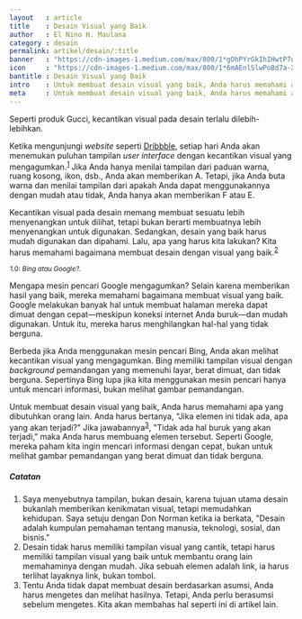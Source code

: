 ```yaml
---
layout   : article
title    : Desain Visual yang Baik
author   : El Nino H. Maulana
category : desain
permalink: artikel/desain/:title
banner   : "https://cdn-images-1.medium.com/max/800/1*gOhPYrGkIhIHwtP7uwko_A.png"
icon     : "https://cdn-images-1.medium.com/max/800/1*6mAEnlSlwPoBd7a-XVvhtA.png"
bantitle : Desain Visual yang Baik
intro    : Untuk membuat desain visual yang baik, Anda harus memahami apa yang dibutuhkan orang lain. Desain yag baik harus mudah digunakan dan dipahami.
meta     : Untuk membuat desain visual yang baik, Anda harus memahami apa yang dibutuhkan orang lain. Desain yag baik harus mudah digunakan dan dipahami.
---
```


Seperti produk Gucci, kecantikan visual pada desain terlalu dilebih-lebihkan.

Ketika mengunjungi *website* seperti <a href="https://www.dribbble.com" title="Dribbble" target="_blank">Dribbble</a>, setiap hari Anda akan menemukan puluhan tampilan *user interface* dengan kecantikan visual yang mengagumkan.<sup><a href="#fn:1" title="Catatan Nr.1">1</a></sup> Jika Anda hanya menilai tampilan dari paduan warna, ruang kosong, ikon, dsb., Anda akan memberikan A. Tetapi, jika Anda buta warna dan menilai tampilan dari apakah Anda dapat menggunakannya dengan mudah atau tidak, Anda hanya akan memberikan F atau E.

Kecantikan visual pada desain memang membuat sesuatu lebih menyenangkan untuk dilihat, tetapi bukan berarti membuatnya lebih menyenangkan untuk digunakan. Sedangkan, desain yang baik harus mudah digunakan dan dipahami. Lalu, apa yang harus kita lakukan? Kita harus memahami bagaimana membuat desain dengan visual yang baik.<sup><a href="#fn:2" title="Catatan Nr.2">2</a></sup>

<img src="data:image/png;base64,R0lGODlhAQABAAD/ACwAAAAAAQABAAACADs=" data-src="https://cdn-images-1.medium.com/max/800/1*MV21iSQZytC9e0akec7h-g.jpeg" alt="Bing dan Google" title="Bing dan Google"><small class="site-article__caption"><span class="oldstyle">1.0:</span> <em>Bing atau Google?</em>.</small>

Mengapa mesin pencari Google mengagumkan? Selain karena memberikan hasil yang baik, mereka memahami bagaimana membuat visual yang baik. Google melakukan banyak hal untuk membuat halaman mereka dapat dimuat dengan cepat—meskipun koneksi internet Anda buruk—dan mudah digunakan. Untuk itu, mereka harus menghilangkan hal-hal yang tidak berguna.

Berbeda jika Anda menggunakan mesin pencari Bing, Anda akan melihat kecantikan visual yang mengagumkan. Bing memiliki tampilan visual dengan *background* pemandangan yang memenuhi layar, berat dimuat, dan tidak berguna. Sepertinya Bing lupa jika kita menggunakan mesin pencari hanya untuk mencari informasi, bukan melihat gambar pemandangan.

Untuk membuat desain visual yang baik, Anda harus memahami apa yang dibutuhkan orang lain. Anda harus bertanya, "Jika elemen ini tidak ada, apa yang akan terjadi?" Jika jawabannya<sup><a href="#fn:3" title="Catatan Nr.3">3</a></sup>, "Tidak ada hal buruk yang akan terjadi," maka Anda harus membuang elemen tersebut. Seperti Google, mereka paham kita ingin mencari informasi dengan cepat, bukan untuk melihat gambar pemandangan yang berat dimuat dan tidak berguna.

##### Catatan

<ol class="oldstyle">
    <li id="fn:1">
        Saya menyebutnya tampilan, bukan desain, karena tujuan utama desain bukanlah memberikan kenikmatan visual, tetapi memudahkan kehidupan. Saya setuju dengan Don Norman ketika ia berkata, "Desain adalah kumpulan pemahaman tentang manusia, teknologi, sosial, dan bisnis."
    </li>
    <li id="fn:2">
        Desain tidak harus memiliki tampilan visual yang cantik, tetapi harus memiliki tampilan visual yang baik untuk membantu orang lain memahaminya dengan mudah. Jika sebuah elemen adalah link, ia harus terlihat layaknya link, bukan tombol.
    </li>
    <li id="fn:3">
        Tentu Anda tidak dapat membuat desain berdasarkan asumsi, Anda harus mengetes dan melihat hasilnya. Tetapi, Anda perlu berasumsi sebelum mengetes. Kita akan membahas hal seperti ini di artikel lain.
    </li>
</ol>
